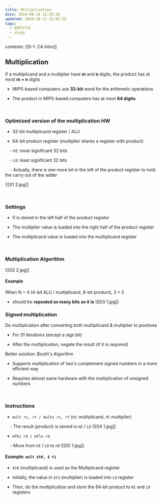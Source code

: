 ```yaml
---
title: Multiplication
date: 2024-08-14 12:35:24
updated: 2024-10-12 21:01:55
tags:
  - 컴퓨터구조
  - study
---
```

contents: [[0-1. CA Intro]]

## Multiplication

If a multiplicand and a multiplier have **m** and **n** digits, the product has at most **m + n** digits

- MIPS-based computers use **32-bit** word for the arithmetic operations

- The product in MIPS-based computers has at most **64 digits**

</br>

  

### Optimized version of the multiplication HW

- 32-bit multiplicand register / ALU

- 64-bit product register (multiplier shares a register with product)

    - `HI`: most significant 32 bits

    - `LO`: least significant 32 bits

    - Actually, there is one more bit in the left of the product register to hold the carry out of the adder

![[01 2.jpg]]

</br>

  

### Settings

- 0 is stored in the left half of the product register

- The multiplier value is loaded into the right half of the product register

- The multiplicand value is loaded into the multiplicand register

</br>

  

### Multiplication Algorithm
![[02 2.jpg]]

  

#### Example

When N = 4 (4-bit ALU / multiplicand, 8-bit product), $2 \times 3$

- should be **repeated as many bits as it is**
![[03 1.jpg]]

  

### Signed multiplication

Do multiplication after converting both multiplicand & multiplier to positives

- For 31 iterations (except a sign bit)

- After the multiplication, negate the result (if it is required)

Better solution: Booth's Algorithm

- Supports multiplication of two's complement signed numbers in a more efficient way

- Requires almost same hardware with the multiplication of unsigned numbers

</br>

  

### Instructions

- `mult rs, rt / multu rs, rt` (rs: multiplicand, rt: multiplier)

    - The result (product) is stored in `HI` / `LO`
![[04 1.jpg]]


- `mfhi rd / mflo rd`

    - Move from `HI` / `LO` to rd
![[05 1.jpg]]

  

#### Example: `mult $t0, $ t1`

- `$t0` (multiplicand) is used as the Multiplicand register

- Initially, the value in `$t1` (multiplier) is loaded into `LO` register

- Then, do the multiplication and store the 64-bit product to `HI` and `LO` registers